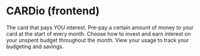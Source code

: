 # CARDio (frontend)
The card that pays YOU interest.
Pre-pay a certain amount of money to your card at the start of every month.
Choose how to invest and earn interest on your unspent budget throughout the month.
View your usage to track your budgeting and savings.
